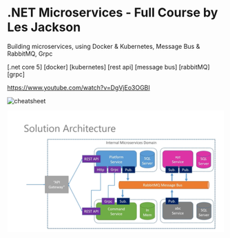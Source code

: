 # .NET Microservices - Full Course by Les Jackson

Building microservices, using Docker & Kubernetes, Message Bus & RabbitMQ, Grpc

[.net core 5] [docker] [kubernetes] [rest api] [message bus] [rabbitMQ] [grpc]

https://www.youtube.com/watch?v=DgVjEo3OGBI

![cheatsheet](https://downloader.disk.yandex.ru/preview/dc009bb286ba9867c4d6ec203d791a3b904664cddb9482fffaaf34efa5cc41ca/629d4d0c/wzoQ_Du2LRVsXOdDrjVX00e6f4tbuCF1Lm0yTsS_W8EdZyFL1vCN5mx_ygPrmZt_bzL9FC_2eYX-bLoQiB3m7A%3D%3D?uid=0&filename=s04e03_cheatsheet.png&disposition=inline&hash=&limit=0&content_type=image%2Fpng&owner_uid=0&tknv=v2&size=2048x2048)

![solution_architecture](https://github.com/rsaitov/Learning/blob/master/.net/lesja/microservices/Materials/solution_acrchitecture.png)
